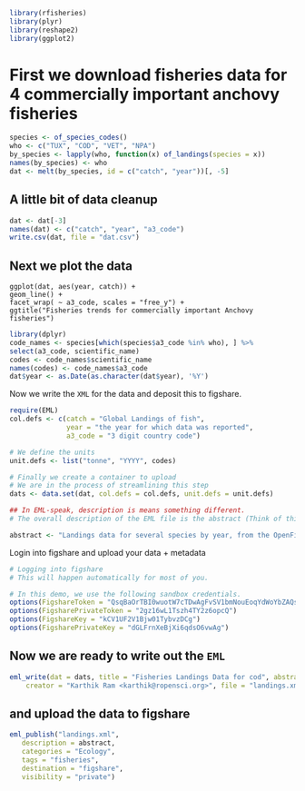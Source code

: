 ```r
library(rfisheries)
library(plyr)
library(reshape2)
library(ggplot2)
```

# First we download fisheries data for 4 commercially important anchovy fisheries

```r
species <- of_species_codes()
who <- c("TUX", "COD", "VET", "NPA")
by_species <- lapply(who, function(x) of_landings(species = x))
names(by_species) <- who
dat <- melt(by_species, id = c("catch", "year"))[, -5]
```

##  A little bit of data cleanup

```r
dat <- dat[-3]
names(dat) <- c("catch", "year", "a3_code")
write.csv(dat, file = "dat.csv")
```

## Next we plot the data

```
ggplot(dat, aes(year, catch)) + 
geom_line() + 
facet_wrap( ~ a3_code, scales = "free_y") +
ggtitle("Fisheries trends for commercially important Anchovy fisheries")
```

```r
library(dplyr)
code_names <- species[which(species$a3_code %in% who), ] %>% 
select(a3_code, scientific_name)
codes <- code_names$scientific_name
names(codes) <- code_names$a3_code
dat$year <- as.Date(as.character(dat$year), '%Y')
```


Now we write the `XML` for the data and deposit this to figshare.

```r
require(EML)
col.defs <- c(catch = "Global Landings of fish", 
              year = "the year for which data was reported", 
              a3_code = "3 digit country code")
```

```r
# We define the units
unit.defs <- list("tonne", "YYYY", codes)
```

```r
# Finally we create a container to upload
# We are in the process of streamlining this step
dats <- data.set(dat, col.defs = col.defs, unit.defs = unit.defs)
```

```r
## In EML-speak, description is means something different. 
# The overall description of the EML file is the abstract (Think of this as a "data publication") 

abstract <- "Landings data for several species by year, from the OpenFisheries database"
```

Login into figshare and upload your data + metadata

```r
# Logging into figshare
# This will happen automatically for most of you.

# In this demo, we use the following sandbox credentials.
options(FigshareToken = "QsqBaOrTBI0wuotW7cTDwAgFvSV1bmNouEoqYdWoYbZAQsqBaOrTXI0wuotW7cTDwA")
options(FigsharePrivateToken = "2gz16wL1Tszh4TY2z6opcQ")
options(FigshareKey = "kCV1UF2V1Bjw01TybvzDCg")
options(FigsharePrivateKey = "dGLFrnXeBjXi6qdsO6vwAg")
```

## Now we are ready to write out the `EML`

```r
eml_write(dat = dats, title = "Fisheries Landings Data for cod", abstract = abstract, 
    creator = "Karthik Ram <karthik@ropensci.org>", file = "landings.xml")
 ```
 
## and upload the data to figshare
 ```r
eml_publish("landings.xml", 
	description = abstract, 
	categories = "Ecology", 
    tags = "fisheries", 
    destination = "figshare", 
    visibility = "private")
```

